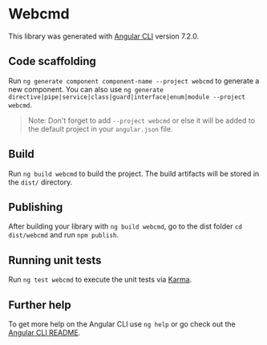# Webcmd

This library was generated with [Angular CLI](https://github.com/angular/angular-cli) version 7.2.0.

## Code scaffolding

Run `ng generate component component-name --project webcmd` to generate a new component. You can also use `ng generate directive|pipe|service|class|guard|interface|enum|module --project webcmd`.
> Note: Don't forget to add `--project webcmd` or else it will be added to the default project in your `angular.json` file. 

## Build

Run `ng build webcmd` to build the project. The build artifacts will be stored in the `dist/` directory.

## Publishing

After building your library with `ng build webcmd`, go to the dist folder `cd dist/webcmd` and run `npm publish`.

## Running unit tests

Run `ng test webcmd` to execute the unit tests via [Karma](https://karma-runner.github.io).

## Further help

To get more help on the Angular CLI use `ng help` or go check out the [Angular CLI README](https://github.com/angular/angular-cli/blob/master/README.md).
